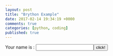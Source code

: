 ```yaml
---
layout: post
title: "Brython Example"
date: 2017-02-14 19:34:19 +0000
comments: true
categories: [python, coding]
published: true
---
```

<html>
<head>
<meta name="description" content="Hello world demo written in Brython www.brython.info">
<meta name="keywords" content="Python,Brython">
<meta name="author" content="Pierre Quentel">
<meta charset="iso-8859-1">
<script type="text/javascript" src="javascripts/brython.js"></script>
</head>

<body onload="brython()">
<script type="text/python">
from browser import document as doc
from browser import alert

def echo(*args):
    alert("Hello %s !" %doc["zone"].value)

doc["test"].bind("click", echo)
</script>
<p>Your name is : <input id="zone"><button id="test">click!</button>
</body>

</html>
